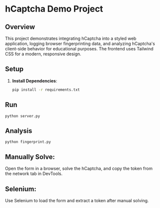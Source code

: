 # hCaptcha Demo Project

## Overview
This project demonstrates integrating hCaptcha into a styled web application, logging browser fingerprinting data, and analyzing hCaptcha's client-side behavior for educational purposes. The frontend uses Tailwind CSS for a modern, responsive design.

## Setup
1. **Install Dependencies**:
   ```bash
   pip install -r requirements.txt

## Run
`python server.py`

## Analysis 
`python fingerprint.py`

## Manually Solve: 
Open the form in a browser, solve the hCaptcha, and copy the token from the network tab in DevTools.


## Selenium: 
Use Selenium to load the form and extract a token after manual solving. 



